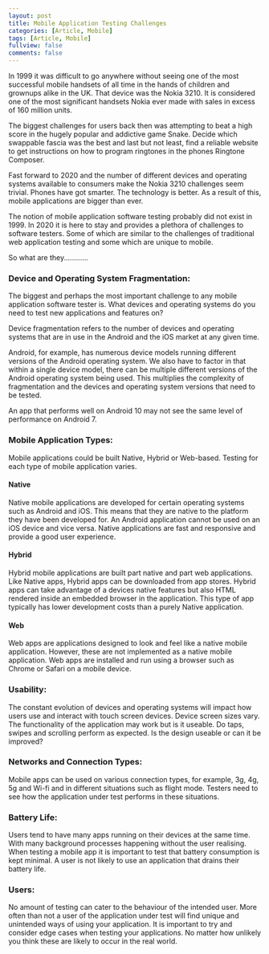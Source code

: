 ```yaml
---
layout: post
title: Mobile Application Testing Challenges
categories: [Article, Mobile]
tags: [Article, Mobile]
fullview: false
comments: false
---
```


In 1999 it was difficult to go anywhere without seeing one of the most successful mobile handsets of all time in the hands of children and grownups alike in the UK. That device was the Nokia 3210. It is considered one of the most significant handsets Nokia ever made with sales in excess of 160 million units.

The biggest challenges for users back then was attempting to beat a high score in the hugely popular and addictive game Snake. Decide which swappable fascia was the best and last but not least, find a reliable website to get instructions on how to program ringtones in the phones Ringtone Composer.

Fast forward to 2020 and the number of different devices and operating systems available to consumers make the Nokia 3210 challenges seem trivial. Phones have got smarter. The technology is better. As a result of this, mobile applications are bigger than ever.

The notion of mobile application software testing probably did not exist in 1999. In 2020 it is here to stay and provides a plethora of challenges to software testers. Some of which are similar to the challenges of traditional web application testing and some which are unique to mobile.

So what are they............

<H3>Device and Operating System Fragmentation:</H3>

﻿The biggest and perhaps the most important challenge to any mobile application software tester is. What devices and operating systems do you need to test new applications and features on?

Device fragmentation refers to the number of devices and operating systems that are in use in the Android and the iOS market at any given time.

Android, for example, has numerous device models running different versions of the Android operating system. We also have to factor in that within a single device model, there can be multiple different versions of the Android operating system being used. This multiplies the complexity of fragmentation and the devices and operating system versions that need to be tested.

An app that performs well on Android 10 may not see the same level of performance on Android 7.

<h3>Mobile Application Types:</h3>

Mobile applications could be built Native, Hybrid or Web-based. Testing for each type of mobile application varies.

<h4>Native</h4>

Native mobile applications are developed for certain operating systems such as Android and iOS. This means that they are native to the platform they have been developed for. An Android application cannot be used on an iOS device and vice versa. Native applications are fast and responsive and provide a good user experience.

<h4>Hybrid</h4>

Hybrid mobile applications are built part native and part web applications. Like Native apps, Hybrid apps can be downloaded from app stores. Hybrid apps can take advantage of a devices native features but also HTML rendered inside an embedded browser in the application. This type of app typically has lower development costs than a purely Native application. 

<h4>Web</h4>

Web apps are applications designed to look and feel like a native mobile application. However, these are not implemented as a native mobile application. Web apps are installed and run using a browser such as Chrome or Safari on a mobile device. 

<h3>Usability:</h3>

The constant evolution of devices and operating systems will impact how users use and interact with touch screen devices. Device screen sizes vary. The functionality of the application may work but is it useable. Do taps, swipes and scrolling perform as expected. Is the design useable or can it be improved?

<h3>Networks and Connection Types:</h3>

Mobile apps can be used on various connection types, for example, 3g, 4g, 5g and Wi-fi and in different situations such as flight mode. Testers need to see how the application under test performs in these situations. 

<h3>Battery Life:</h3>

Users tend to have many apps running on their devices at the same time. With many background processes happening without the user realising. When testing a mobile app it is important to test that battery consumption is kept minimal. A user is not likely to use an application that drains their battery life.

<h3>Users:</h3>

No amount of testing can cater to the behaviour of the intended user. More often than not a user of the application under test will find unique and unintended ways of using your application. It is important to try and consider edge cases when testing your applications. No matter how unlikely you think these are likely to occur in the real world.

